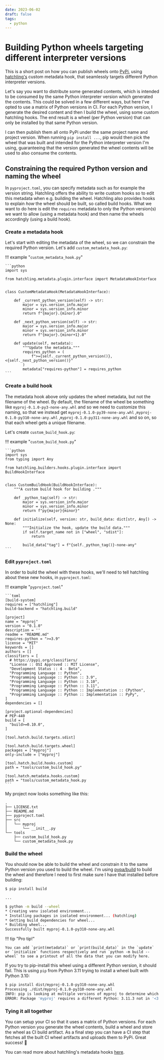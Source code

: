 ```yaml
---
date: 2023-06-02
draft: false
tags:
  - python
---
```


# Building Python wheels targeting different interpreter versions

This is a short post on how you can publish wheels onto [PyPi](https://pypi.org), using [hatchling's](https://hatch.pypa.io/latest/) custom metadata hook, that seamlessly targets different Python interpreter versions.

<!-- more -->

Let's say you want to distribute some generated contents, which is intended to be consumed by the same Python interpreter version which generated the contents. This could be solved in a few different ways, but here I've opted to use a matrix of Python versions in CI. For each Python version, I generate the desired content and then I build the wheel, using some custom hatchling hooks. The end result is a wheel (per Python version) that can only be installed by that same Python version.

I can then publish them all onto PyPi under the same project name and project version. When running `pip install ...`, pip would then pick the wheel that was built and intended for the Python interpreter version I'm using, guaranteeing that the version generated the wheel contents will be used to also consume the contents.

## Constraining the required Python version and naming the wheel

In `pyproject.toml`, you can specify metadata such as for example the version string. Hatchling offers the ability to write custom hooks so to edit this metadata when e.g. building the wheel. Hatchling also provides hooks to explain _how_ the wheel should be built, so called build hooks. What we want to do here is edit the `requires` metadata to only the Python version(s) we want to allow (using a metadata hook) and then name the wheels accordingly (using a build hook).

### Create a metadata hook

Let's start with editing the metadata of the wheel, so we can constrain the required Python version. Let's add `custom_metadata_hook.py`:

!!! example "`custom_metadata_hook.py`"

    ```python
    import sys

    from hatchling.metadata.plugin.interface import MetadataHookInterface


    class CustomMetadataHook(MetadataHookInterface):

        def _current_python_version(self) -> str:
            major = sys.version_info.major
            minor = sys.version_info.minor
            return f"{major}.{minor}.0"

        def _next_python_version(self) -> str:
            major = sys.version_info.major
            minor = sys.version_info.minor
            return f"{major}.{minor+1}.0"

        def update(self, metadata):
            """Update the metadata."""
            requires_python = (
                f">={self._current_python_version()},<{self._next_python_version()}"
            )
            metadata["requires-python"] = requires_python
    ```

### Create a build hook

The metadata hook above only updates the wheel metadata, but not the filename of the wheel. By default, the filename of the wheel be something like `myproj-0.1.0-py3-none-any.whl` and so we need to customize this naming, so that we instead get `myproj-0.1.0-py39-none-any.whl` ,`myproj-0.1.0-py310-none-any.whl` ,`myproj-0.1.0-py311-none-any.whl` and so on, so that each wheel gets a unique filename.

Let's create `custom_build_hook.py`:

!!! example "`custom_build_hook.py`"

    ```python
    import sys
    from typing import Any

    from hatchling.builders.hooks.plugin.interface import BuildHookInterface


    class CustomBuildHook(BuildHookInterface):
        """A custom build hook for building ."""

        def _python_tag(self) -> str:
            major = sys.version_info.major
            minor = sys.version_info.minor
            return f"py{major}{minor}"

        def initialize(self, version: str, build_data: dict[str, Any]) -> None:
            """Initialize the hook, update the build data."""
            if self.target_name not in ["wheel", "sdist"]:
                return

            build_data["tag"] = f"{self._python_tag()}-none-any"
    ```

### Edit `pyproject.toml`

In order to build the wheel with these hooks, we'll need to tell hatchling about these new hooks, in `pyproject.toml`:

!!! example "`pyproject.toml`"

    ```toml
    [build-system]
    requires = ["hatchling"]
    build-backend = "hatchling.build"

    [project]
    name = "myproj"
    version = "0.1.0"
    description = ''
    readme = "README.md"
    requires-python = ">=3.9"
    license = "MIT"
    keywords = []
    authors = []
    classifiers = [
      # https://pypi.org/classifiers/
      "License :: OSI Approved :: MIT License",
      "Development Status :: 4 - Beta",
      "Programming Language :: Python",
      "Programming Language :: Python :: 3.9",
      "Programming Language :: Python :: 3.10",
      "Programming Language :: Python :: 3.11",
      "Programming Language :: Python :: Implementation :: CPython",
      "Programming Language :: Python :: Implementation :: PyPy",
    ]
    dependencies = []

    [project.optional-dependencies]
    # PEP-440
    build = [
      "build>=0.10.0",
    ]

    [tool.hatch.build.targets.sdist]

    [tool.hatch.build.targets.wheel]
    packages = ["myproj"]
    only-include = ["myproj"]

    [tool.hatch.build.hooks.custom]
    path = "tools/custom_build_hook.py"

    [tool.hatch.metadata.hooks.custom]
    path = "tools/custom_metadata_hook.py
    ```

My project now looks something like this:

```
.
├── LICENSE.txt
├── README.md
├── pyproject.toml
├── src
│   └── myproj
│       └── __init__.py
└── tools
    ├── custom_build_hook.py
    └── custom_metadata_hook.py
```

### Build the wheel

You should now be able to build the wheel and constrain it to the same Python version you used to build the wheel. I'm using [pypa/build](https://github.com/pypa/build) to build the wheel and therefore I need to first make sure I have that installed before building:

```bash
$ pip install build

...

$ python -m build --wheel
* Creating venv isolated environment...
* Installing packages in isolated environment... (hatchling)
* Getting build dependencies for wheel...
* Building wheel...
Successfully built myproj-0.1.0-py310-none-any.whl
```

!!! tip "Pro tip!"

    You can add `print(metadata)` or `print(build_data)` in the `update` or `initialize` functions respectively and run `python -m build --wheel` to see a printout of all the data that you can modify here.

If you try to pip-install this wheel using a different Python version, it should fail. This is using `pip` from Python 3.11 trying to install a wheel built with Python 3.10:

```bash
$ pip install dist/myproj-0.1.0-py310-none-any.whl
Processing ./dist/myproj-0.1.0-py310-none-any.whl
INFO: pip is looking at multiple versions of myproj to determine which version is compatible with other requirements. This could take a while.
ERROR: Package 'myproj' requires a different Python: 3.11.3 not in '<3.11.0,>=3.10.0'
```

### Tying it all together

You can setup your CI so that it uses a matrix of Python versions. For each Python version you generate the wheel contents, build a wheel and store the wheel as CI build artifact. As a final step you can have a CI step that fetches all the built CI wheel artifacts and uploads them to PyPi. Great success! 🎯

You can read more about hatchling's metadata hooks [here](https://hatch.pypa.io/latest/plugins/metadata-hook/custom/).
